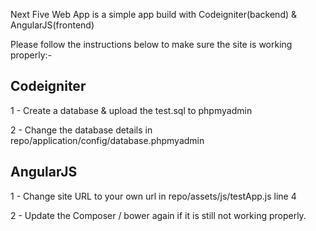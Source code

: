 Next Five Web App is a simple app build with Codeigniter(backend) & AngularJS(frontend)

Please follow the instructions below to make sure the site is working properly:-

Codeigniter
--------------
1 - Create a database & upload the test.sql to phpmyadmin

2 - Change the database details in repo/application/config/database.phpmyadmin


AngularJS
-------------
1 - Change site URL to your own url in repo/assets/js/testApp.js line 4

2 - Update the Composer / bower again if it is still not working properly.


